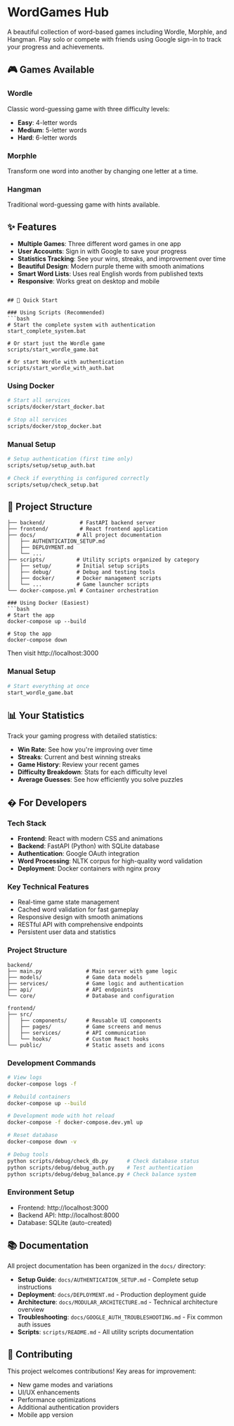   # WordGames Hub

A beautiful collection of word-based games including Wordle, Morphle, and Hangman. Play solo or compete with friends using Google sign-in to track your progress and achievements.

## 🎮 Games Available

### Wordle
Classic word-guessing game with three difficulty levels:
- **Easy**: 4-letter words
- **Medium**: 5-letter words  
- **Hard**: 6-letter words

### Morphle
Transform one word into another by changing one letter at a time.

### Hangman
Traditional word-guessing game with hints available.

## ✨ Features

- **Multiple Games**: Three different word games in one app
- **User Accounts**: Sign in with Google to save your progress
- **Statistics Tracking**: See your wins, streaks, and improvement over time
- **Beautiful Design**: Modern purple theme with smooth animations
- **Smart Word Lists**: Uses real English words from published texts
- **Responsive**: Works great on desktop and mobile
```

## 🚀 Quick Start

### Using Scripts (Recommended)
```bash
# Start the complete system with authentication
start_complete_system.bat

# Or start just the Wordle game
scripts/start_wordle_game.bat

# Or start Wordle with authentication
scripts/start_wordle_with_auth.bat
```

### Using Docker
```bash
# Start all services
scripts/docker/start_docker.bat

# Stop all services  
scripts/docker/stop_docker.bat
```

### Manual Setup
```bash
# Setup authentication (first time only)
scripts/setup/setup_auth.bat

# Check if everything is configured correctly
scripts/setup/check_setup.bat
```

## 📁 Project Structure

```
├── backend/           # FastAPI backend server
├── frontend/          # React frontend application
├── docs/             # All project documentation
│   ├── AUTHENTICATION_SETUP.md
│   ├── DEPLOYMENT.md
│   └── ...
├── scripts/          # Utility scripts organized by category
│   ├── setup/        # Initial setup scripts
│   ├── debug/        # Debug and testing tools
│   ├── docker/       # Docker management scripts
│   └── ...           # Game launcher scripts
└── docker-compose.yml # Container orchestration

### Using Docker (Easiest)
```bash
# Start the app
docker-compose up --build

# Stop the app
docker-compose down
```
Then visit http://localhost:3000

### Manual Setup
```bash
# Start everything at once
start_wordle_game.bat
```

## 📊 Your Statistics

Track your gaming progress with detailed statistics:
- **Win Rate**: See how you're improving over time
- **Streaks**: Current and best winning streaks
- **Game History**: Review your recent games
- **Difficulty Breakdown**: Stats for each difficulty level
- **Average Guesses**: See how efficiently you solve puzzles

## � For Developers

### Tech Stack
- **Frontend**: React with modern CSS and animations
- **Backend**: FastAPI (Python) with SQLite database
- **Authentication**: Google OAuth integration
- **Word Processing**: NLTK corpus for high-quality word validation
- **Deployment**: Docker containers with nginx proxy

### Key Technical Features
- Real-time game state management
- Cached word validation for fast gameplay
- Responsive design with smooth animations
- RESTful API with comprehensive endpoints
- Persistent user data and statistics

### Project Structure
```
backend/
├── main.py              # Main server with game logic
├── models/              # Game data models
├── services/            # Game logic and authentication
├── api/                 # API endpoints
└── core/                # Database and configuration

frontend/
├── src/
│   ├── components/      # Reusable UI components
│   ├── pages/           # Game screens and menus
│   ├── services/        # API communication
│   └── hooks/           # Custom React hooks
└── public/              # Static assets and icons
```

### Development Commands
```bash
# View logs
docker-compose logs -f

# Rebuild containers
docker-compose up --build

# Development mode with hot reload
docker-compose -f docker-compose.dev.yml up

# Reset database
docker-compose down -v

# Debug tools
python scripts/debug/check_db.py      # Check database status
python scripts/debug/debug_auth.py    # Test authentication
python scripts/debug/debug_balance.py # Check balance system
```

### Environment Setup
- Frontend: http://localhost:3000
- Backend API: http://localhost:8000
- Database: SQLite (auto-created)

## 📚 Documentation

All project documentation has been organized in the `docs/` directory:

- **Setup Guide**: `docs/AUTHENTICATION_SETUP.md` - Complete setup instructions
- **Deployment**: `docs/DEPLOYMENT.md` - Production deployment guide  
- **Architecture**: `docs/MODULAR_ARCHITECTURE.md` - Technical architecture overview
- **Troubleshooting**: `docs/GOOGLE_AUTH_TROUBLESHOOTING.md` - Fix common auth issues
- **Scripts**: `scripts/README.md` - All utility scripts documentation

## 🎯 Contributing

This project welcomes contributions! Key areas for improvement:
- New game modes and variations
- UI/UX enhancements
- Performance optimizations
- Additional authentication providers
- Mobile app version
